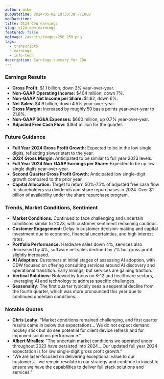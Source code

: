 ```yaml
---
author: mike
pubDatetime: 2024-05-02 19:30:38.771000
modDatetime: 
title: Q124 CDW earnings
slug: q124-cdw-earnings
featured: false
ogImage: /assets/images/250_250.png
tags:
  - transcripts
  - earnings
  - info-tech
description: Earnings summary for CDW
---
```

### Earnings Results
- **Gross Profit:** $1.1 billion, down 2% year-over-year.
- **Non-GAAP Operating Income:** $404 million, down 7%.
- **Non-GAAP Net Income per Share:** $1.92, down 6%.
- **Net Sales:** $4.9 billion, down 4.5% year-over-year.
- **Gross Margin:** Increased by roughly 50 basis points year-over-year to 21.8%.
- **Non-GAAP SG&A Expenses:** $660 million, up 0.7% year-over-year.
- **Adjusted Free Cash Flow:** $364 million for the quarter.

### Future Guidance
- **Full Year 2024 Gross Profit Growth:** Expected to be in the low single digits, reflecting slower start to the year.
- **2024 Gross Margin:** Anticipated to be similar to full year 2023 levels.
- **Full Year 2024 Non-GAAP Earnings per Share:** Expected to be up low single digits year-over-year.
- **Second Quarter Gross Profit Growth:** Anticipated low single-digit growth compared to the prior year.
- **Capital Allocation:** Target to return 50%-75% of adjusted free cash flow to shareholders via dividends and share repurchases in 2024. Over $1 billion of availability under the share repurchase program.

### Trends, Market Conditions, Sentiment
- **Market Conditions:** Continued to face challenging and uncertain conditions similar to 2023, with customer sentiment remaining cautious.
- **Customer Engagement:** Delay in customer decision-making and capital investment due to economic, financial uncertainties, and high interest rates.
- **Portfolio Performance:** Hardware sales down 4%, services also decreased by 4%, software net sales declined by 7% but gross profit slightly increased.
- **AI Adoption:** Customers at initial stages of assessing AI adoption, with CDW focused on offering consulting services around AI discovery and operational transition. Early innings, but services are gaining traction.
- **Vertical Solutions:** Noteworthy focus on K-12 and healthcare sectors, leveraging AI and technology to address specific challenges.
- **Seasonality:** The first quarter typically sees a sequential decline from the fourth quarter, which was more pronounced this year due to continued uncertain conditions.

### Notable Quotes
- **Chris Leahy:** "Market conditions remained challenging, and first quarter results came in below our expectations... We do not expect demand hockey stick but do see potential for client device refresh and for improved solutions performance."
- **Albert Miralles:** "The uncertain market conditions we operated under throughout 2023 have persisted into 2024... Our updated full year 2024 expectation is for low single-digit gross profit growth."
- "We are laser-focused on delivering exceptional value to our customers... we remain resolute in our strategy and continue to invest to ensure we have the capabilities to deliver full stack solutions and services."

